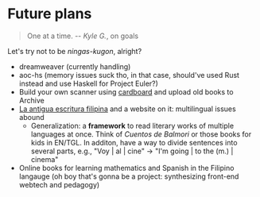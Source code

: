# Future plans

> One at a time.
> -- <cite>Kyle G.</cite>, on goals

Let's try not to be *ningas-kugon*, alright?

- dreamweaver (currently handling)
- aoc-hs (memory issues suck tho, in that case, should've used Rust instead and use Haskell for Project Euler?)
- Build your own scanner using [cardboard](https://www.instructables.com/Bargain-Price-Book-Scanner-From-A-Cardboard-Box/) and upload old books to Archive
- [La antigua escritura filipina](https://archive.org/details/aps6594.0001.001.umich.edu/) and a website on it: multilingual issues abound
  - Generalization: a **framework** to read literary works of multiple languages at once. Think of _Cuentos de Balmori_ or those books for kids in EN/TGL. In additon, have a way to divide sentences into several parts, e.g., "Voy | al | cine" -> "I'm going | to the (m.) | cinema"
- Online books for learning mathematics and Spanish in the Filipino langauge (oh boy that's gonna be a project: synthesizing front-end webtech and pedagogy)
